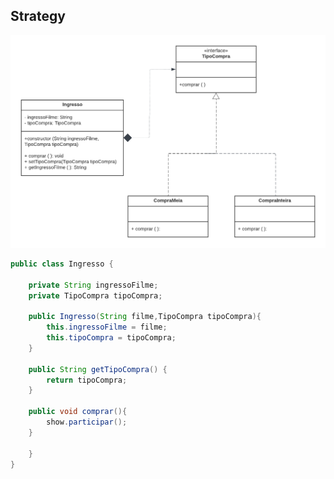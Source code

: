 ## Strategy
 ![1](https://github.com/raynaranasc/bertoti/blob/main/Engenharia%20III/Strategy-Images/Diagrama.png)
```java
public class Ingresso {
   
    private String ingressoFilme;
    private TipoCompra tipoCompra;
    
    public Ingresso(String filme,TipoCompra tipoCompra){
        this.ingressoFilme = filme;
        this.tipoCompra = tipoCompra;
    }

    public String getTipoCompra() {
        return tipoCompra;
    }
    
    public void comprar(){
        show.participar();
    }
    
    }
}
```

